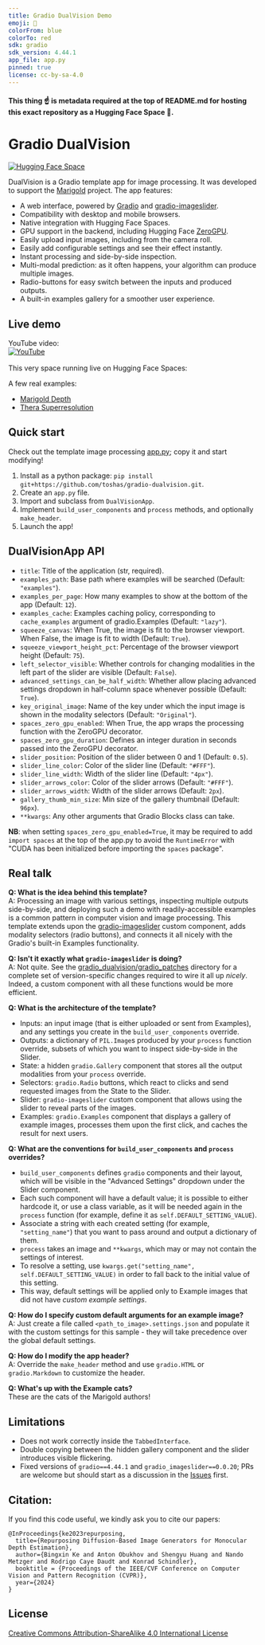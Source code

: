 ```yaml
---
title: Gradio DualVision Demo
emoji: 👀
colorFrom: blue
colorTo: red
sdk: gradio
sdk_version: 4.44.1
app_file: app.py
pinned: true
license: cc-by-sa-4.0
---
```

#### This thing ☝️ is metadata required at the top of README.md for hosting this exact repository as a Hugging Face Space 🤗. 

# Gradio DualVision

[![Hugging Face Space](https://img.shields.io/badge/🤗%20Hugging%20Face%20-Space-yellow)](https://huggingface.co/spaces/toshas/gradio-dualvision)

DualVision is a Gradio template app for image processing. It was developed
to support the [Marigold](https://marigoldcomputervision.github.io) project. The app features:
- A web interface, powered by [Gradio](www.gradio.app) and [gradio-imageslider](https://github.com/pngwn/gradio-imageslider).
- Compatibility with desktop and mobile browsers.
- Native integration with Hugging Face Spaces.
- GPU support in the backend, including Hugging Face [ZeroGPU](https://huggingface.co/docs/hub/spaces-zerogpu).
- Easily upload input images, including from the camera roll.
- Easily add configurable settings and see their effect instantly.
- Instant processing and side-by-side inspection.
- Multi-modal prediction: as it often happens, your algorithm can produce multiple images.
- Radio-buttons for easy switch between the inputs and produced outputs.
- A built-in examples gallery for a smoother user experience.

## Live demo

YouTube video:<br>
[![YouTube](http://i.ytimg.com/vi/8j0X8qXfKCg/hqdefault.jpg)](https://www.youtube.com/watch?v=8j0X8qXfKCg)

This very space running live on Hugging Face Spaces: 
<a href="https://huggingface.co/spaces/toshas/gradio-dualvision" style="position: relative; top: 2px;"><img src="https://img.shields.io/badge/🤗%20Hugging%20Face-Space-yellow" height="16"></a>

A few real examples:
- [Marigold Depth](https://huggingface.co/spaces/prs-eth/marigold)
- [Thera Superresolution](https://huggingface.co/spaces/prs-eth/thera)

## Quick start

Check out the template image processing [app.py](app.py); copy it and start modifying! 

1. Install as a python package: `pip install git+https://github.com/toshas/gradio-dualvision.git`.
2. Create an `app.py` file.
3. Import and subclass from `DualVisionApp`.
4. Implement `build_user_components` and `process` methods, and optionally `make_header`.
5. Launch the app!

## DualVisionApp API

- `title`: Title of the application (str, required).
- `examples_path`: Base path where examples will be searched (Default: `"examples"`).
- `examples_per_page`: How many examples to show at the bottom of the app (Default: `12`).
- `examples_cache`: Examples caching policy, corresponding to `cache_examples` argument of gradio.Examples (Default: `"lazy"`).
- `squeeze_canvas`: When True, the image is fit to the browser viewport. When False, the image is fit to width (Default: `True`).
- `squeeze_viewport_height_pct`: Percentage of the browser viewport height (Default: `75`).
- `left_selector_visible`: Whether controls for changing modalities in the left part of the slider are visible (Default: `False`).
- `advanced_settings_can_be_half_width`: Whether allow placing advanced settings dropdown in half-column space whenever possible (Default: `True`).
- `key_original_image`: Name of the key under which the input image is shown in the modality selectors (Default: `"Original"`).
- `spaces_zero_gpu_enabled`: When True, the app wraps the processing function with the ZeroGPU decorator.
- `spaces_zero_gpu_duration`: Defines an integer duration in seconds passed into the ZeroGPU decorator.
- `slider_position`: Position of the slider between 0 and 1 (Default: `0.5`).
- `slider_line_color`: Color of the slider line (Default: `"#FFF"`).
- `slider_line_width`: Width of the slider line (Default: `"4px"`).
- `slider_arrows_color`: Color of the slider arrows (Default: `"#FFF"`).
- `slider_arrows_width`: Width of the slider arrows (Default: `2px`).
- `gallery_thumb_min_size`: Min size of the gallery thumbnail (Default: `96px`).
- `**kwargs`: Any other arguments that Gradio Blocks class can take.

**NB**: when setting `spaces_zero_gpu_enabled=True`, it may be required to add `import spaces` at the top of the app.py to
avoid the `RuntimeError` with "CUDA has been initialized before importing the `spaces` package".  

## Real talk

**Q: What is the idea behind this template?**<br>
A: Processing an image with various settings, inspecting multiple outputs side-by-side, and deploying such a demo with
readily-accessible examples is a common pattern in computer vision and image processing. This template extends upon
the [gradio-imageslider](https://github.com/pngwn/gradio-imageslider) custom component, adds modality selectors (radio
buttons), and connects it all nicely with the Gradio's built-in Examples functionality.  

**Q: Isn't it exactly what `gradio-imageslider` is doing?**<br>
A: Not quite. See the [gradio_dualvision/gradio_patches](gradio_dualvision/gradio_patches) directory for a complete set
of version-specific changes required to wire it all up _nicely_. Indeed, a custom component with all these functions 
would be more efficient.

**Q: What is the architecture of the template?**<br>
- Inputs: an input image (that is either uploaded or sent from Examples), and any settings you create in the 
`build_user_components` override.
- Outputs: a dictionary of `PIL.Image`s produced by your `process` function override, subsets of which you want to 
inspect side-by-side in the Slider.
- State: a hidden `gradio.Gallery` component that stores all the output modalities from your `process` override.
- Selectors: `gradio.Radio` buttons, which react to clicks and send requested images from the State to the Slider.
- Slider: `gradio-imageslider` custom component that allows using the slider to reveal parts of the images.
- Examples: `gradio.Examples` component that displays a gallery of example images, processes them upon the first click,
and caches the result for next users.

**Q: What are the conventions for `build_user_components` and `process` overrides?**<br>
- `build_user_components` defines `gradio` components and their layout, which will be visible in the "Advanced Settings" 
dropdown under the Slider component.
- Each such component will have a default value; it is possible to either hardcode it, or use a class variable, as it 
will be needed again in the `process` function (for example, define it as `self.DEFAULT_SETTING_VALUE`).
- Associate a string with each created setting (for example, `"setting_name"`) that you want to pass around and output 
a dictionary of them.
- `process` takes an image and `**kwargs`, which may or may not contain the settings of interest.
- To resolve a setting, use `kwargs.get("setting_name", self.DEFAULT_SETTING_VALUE)` in order to fall back to the 
initial value of this setting.
- This way, default settings will be applied only to Example images that did not have _custom example settings_.

**Q: How do I specify custom default arguments for an example image?**<br>
A: Just create a file called `<path_to_image>.settings.json` and populate it with the custom settings for this sample - 
they will take precedence over the global default settings.

**Q: How do I modify the app header?**<br>
A: Override the `make_header` method and use `gradio.HTML` or `gradio.Markdown` to customize the header.

**Q: What's up with the Example cats?**<br>
These are the cats of the Marigold authors!

## Limitations

- Does not work correctly inside the `TabbedInterface`.
- Double copying between the hidden gallery component and the slider introduces visible flickering.
- Fixed versions of `gradio==4.44.1` and `gradio_imageslider==0.0.20`; 
PRs are welcome but should start as a discussion in the [Issues](https://github.com/toshas/gradio-dualvision/issues) 
first. 

## Citation:
If you find this code useful, we kindly ask you to cite our papers:
```
@InProceedings{ke2023repurposing,
  title={Repurposing Diffusion-Based Image Generators for Monocular Depth Estimation},
  author={Bingxin Ke and Anton Obukhov and Shengyu Huang and Nando Metzger and Rodrigo Caye Daudt and Konrad Schindler},
  booktitle = {Proceedings of the IEEE/CVF Conference on Computer Vision and Pattern Recognition (CVPR)},
  year={2024}
}
```

## License

[Creative Commons Attribution-ShareAlike 4.0 International License](http://creativecommons.org/licenses/by-sa/4.0/)

